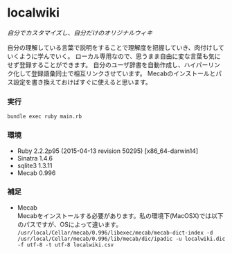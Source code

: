 # localwiki

_自分でカスタマイズし、自分だけのオリジナルウィキ_  
  
自分の理解している言葉で説明をすることで理解度を把握していき、肉付けしていくように学んでいく。
ローカル専用なので、思うまま自由に変な言葉も気にせず登録することができます。
自分のユーザ辞書を自動作成し、ハイパーリンク化して登録語彙同士で相互リンクさせています。
Mecabのインストールとパス設定を書き換えておけばすぐに使えると思います。

### 実行

```
bundle exec ruby main.rb
```

### 環境

* Ruby 2.2.2p95 (2015-04-13 revision 50295) [x86_64-darwin14]
* Sinatra 1.4.6
* sqlite3 1.3.11
* Mecab 0.996

### 補足

* Mecab  
Mecabをインストールする必要があります。私の環境下(MacOSX)では以下のパスですが、OSによって違います。  
`/usr/local/Cellar/mecab/0.996/libexec/mecab/mecab-dict-index -d /usr/local/Cellar/mecab/0.996/lib/mecab/dic/ipadic -u localwiki.dic -f utf-8 -t utf-8 localwiki.csv`
